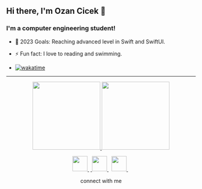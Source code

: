 ## Hi there, I'm Ozan Cicek 👋 

### I'm a computer engineering student!
- 🥅 2023 Goals: Reaching advanced level in Swift and SwiftUI.
- ⚡ Fun fact: I love to reading and swimming.

- [![wakatime](https://wakatime.com/badge/user/c415a0e9-e067-4baa-ab55-570d78d6fb5f.svg)](https://wakatime.com/@c415a0e9-e067-4baa-ab55-570d78d6fb5f)
------------



<p align="center">
<a href="https://github.com/ozancck">
  <img height="180em" src="https://github-readme-stats-eight-theta.vercel.app/api?username=ozancck&show_icons=true&theme=algolia&include_all_commits=true&count_private=true"/>
  <img height="180em" src="https://github-readme-stats-eight-theta.vercel.app/api/top-langs/?username=ozancck&layout=compact&langs_count=8&theme=algolia"/>
</a>
</p>


<p align="center" >
<a href='https://www.linkedin.com/in/ozancck/'> <img src="https://cdn4.iconfinder.com/data/icons/colorful-guache-social-media-logos-1/159/social-media_linkedin-512.png" width="40"> </a>&nbsp;<a href='https://www.instagram.com/ozancicek0/'> <img src="https://cdn4.iconfinder.com/data/icons/colorful-guache-social-media-logos-1/155/social-media_instagram-black-512.png" width="40"> </a>&nbsp;
<a href='mailto:ozancck@icloud.com'> <img src="https://cdn3.iconfinder.com/data/icons/colorful-guache-social-media-logos-1/154/social-media_email_new-3-512.png" width="40"> </a>&nbsp;
</p>

<p align= "center"> connect with me </p>





<!--  

### Technologies :
<img src="https://cdn.svgporn.com/logos/javascript.svg" width="25"> &nbsp;
<img src="https://cdn.svgporn.com/logos/typescript-icon.svg" width="25"> &nbsp;
<img src="https://cdn.svgporn.com/logos/nodejs-icon.svg" width="25"> &nbsp;
<img src="https://cdn.svgporn.com/logos/c-sharp.svg" width="25"> &nbsp;
<img src="https://cdn.svgporn.com/logos/python.svg" width="25"> &nbsp; 
<img src="https://cdn.svgporn.com/logos/java.svg" width="25"> &nbsp;
<img  src="https://cdn.svgporn.com/logos/jupyter.svg" width="25"> &nbsp;
<img src="https://cdn.svgporn.com/logos/pug.svg" width="25"> &nbsp;
<img src="https://cdn.svgporn.com/logos/nestjs.svg" width="25"> &nbsp;
<img src="https://cdn.svgporn.com/logos/react.svg" width="25"> &nbsp;
<img src="https://cdn.svgporn.com/logos/swift.svg" width="25"> &nbsp;
<img src="https://cdn.svgporn.com/logos/firebase.svg" width="25"> &nbsp;
<img src="https://cdn.svgporn.com/logos/cocoapods.svg" width="25"> &nbsp;
<img src="https://cdn.svgporn.com/logos/parse.svg" width="25"> &nbsp;
 
 ------------ -->
 
<!--  <a href="https://github.com/ozancck">
  <img height="180em" src="https://github-readme-stats.vercel.app/api?username=ozancck&theme=noctis_minimus&show_icons=true" />
  <img height="180em" src="https://github-readme-stats.vercel.app/api/top-langs/?username=ozancck&theme=noctis_minimus&layout=compact" />
</a> -->


